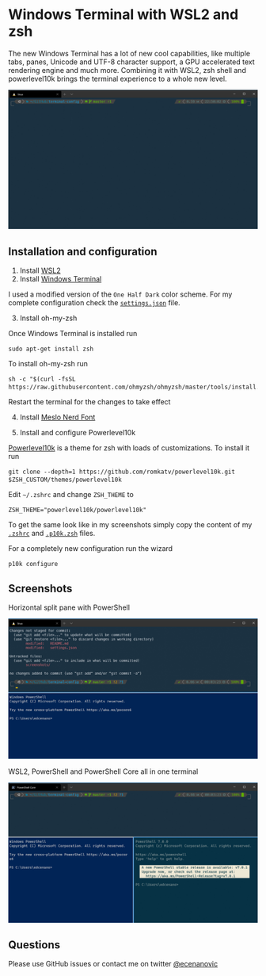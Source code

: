 # Windows Terminal with WSL2 and zsh

The new Windows Terminal has a lot of new cool capabilities, like multiple tabs, panes, Unicode and UTF-8 character support, a GPU accelerated text rendering engine and much more. Combining it with WSL2, zsh shell and powerlevel10k brings the terminal experience to a whole new level. 

![Windows Terminal WSL2](screenshots/terminal-config-1.png)

## Installation and configuration
1. Install [WSL2](https://docs.microsoft.com/en-us/windows/wsl/install-win10)
2. Install [Windows Terminal](https://github.com/microsoft/terminal/releases)

I used a modified version of the ```One Half Dark``` color scheme. For my complete configuration check the [```settings.json```](settings.json) file. 

3. Install oh-my-zsh

Once Windows Terminal is installed run
```
sudo apt-get install zsh
```
To install oh-my-zsh run
```
sh -c "$(curl -fsSL https://raw.githubusercontent.com/ohmyzsh/ohmyzsh/master/tools/install.sh)"
```
Restart the terminal for the changes to take effect

4. Install [Meslo Nerd Font](https://github.com/romkatv/powerlevel10k#meslo-nerd-font-patched-for-powerlevel10k)

5. Install and configure Powerlevel10k

[Powerlevel10k](https://github.com/romkatv/powerlevel10k) is a theme for zsh with loads of customizations. To install it run
```
git clone --depth=1 https://github.com/romkatv/powerlevel10k.git $ZSH_CUSTOM/themes/powerlevel10k
```
Edit ```~/.zshrc``` and change ```ZSH_THEME``` to
```
ZSH_THEME="powerlevel10k/powerlevel10k"
```
To get the same look like in my screenshots simply copy the content of my [```.zshrc```](.zshrc) and [```.p10k.zsh```](.p10k.zsh) files.

For a completely new configuration run the wizard
```
p10k configure
```

## Screenshots
Horizontal split pane with PowerShell

![Powershell](screenshots/terminal-config-2.png)

WSL2, PowerShell and PowerShell Core all in one terminal 

![Powershell Core](screenshots/terminal-config-3.png)
## Questions
Please use GitHub issues or contact me on twitter [@ecenanovic](https://twitter.com/ecenanovic)
